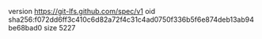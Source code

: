 version https://git-lfs.github.com/spec/v1
oid sha256:f072dd6ff3c410c6d82a72f4c31c4ad0750f336b5f6e874deb13ab94be68bad0
size 5227
